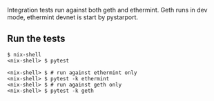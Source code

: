 Integration tests run against both geth and ethermint. Geth runs in dev mode, ethermint devnet is start by pystarport.

## Run the tests

```shell
$ nix-shell
<nix-shell> $ pytest
```

```shell
<nix-shell> $ # run against ethermint only
<nix-shell> $ pytest -k ethermint
<nix-shell> $ # run against geth only
<nix-shell> $ pytest -k geth
```

